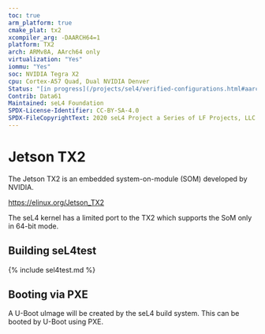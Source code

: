 ```yaml
---
toc: true
arm_platform: true
cmake_plat: tx2
xcompiler_arg: -DAARCH64=1
platform: TX2
arch: ARMv8A, AArch64 only
virtualization: "Yes"
iommu: "Yes"
soc: NVIDIA Tegra X2
cpu: Cortex-A57 Quad, Dual NVIDIA Denver
Status: "[in progress](/projects/sel4/verified-configurations.html#aarch64)"
Contrib: Data61
Maintained: seL4 Foundation
SPDX-License-Identifier: CC-BY-SA-4.0
SPDX-FileCopyrightText: 2020 seL4 Project a Series of LF Projects, LLC.
---
```

# Jetson TX2

The Jetson TX2 is an embedded system-on-module (SOM) developed by NVIDIA.

<https://elinux.org/Jetson_TX2>

The seL4 kernel has a limited port to the TX2 which supports the SoM
only in 64-bit mode.

## Building seL4test

{% include sel4test.md %}

## Booting via PXE

A U-Boot uImage will be created by the seL4 build system. This can be booted
by U-Boot using PXE.
